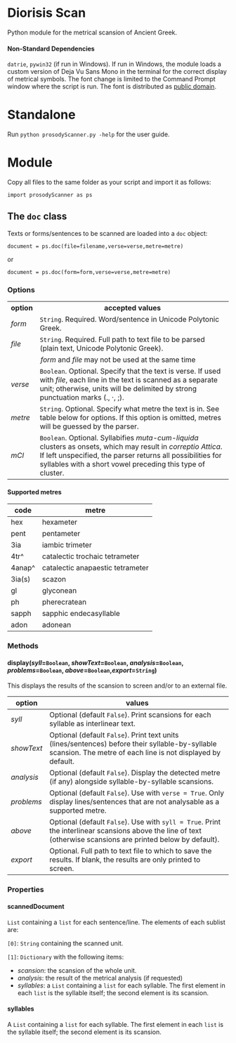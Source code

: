 # Diorisis Scan
Python module for the metrical scansion of Ancient Greek.

#### Non-Standard Dependencies
`datrie`, `pywin32` (if run in Windows).
If run in Windows, the module loads a custom version of Deja Vu Sans Mono in the terminal for the correct display of metrical symbols. The font change is limited to the Command Prompt window where the script is run. The font is distributed as [public domain](https://dejavu-fonts.github.io/License.html).

# Standalone

Run `python prosodyScanner.py -help` for the user guide.
# Module
Copy all files to the same folder as your script and import it as follows:

`import prosodyScanner as ps`

## The `doc` class

Texts or forms/sentences to be scanned are loaded into a `doc` object:

`document = ps.doc(file=filename,verse=verse,metre=metre)`

or 

`document = ps.doc(form=form,verse=verse,metre=metre)`

### Options
<table>
  <tr>
    <th>option</th>
    <th>accepted values</th>
  </tr>
  <tr>
    <td><em>form</em></td>
    <td><code>String</code>. Required. Word/sentence in Unicode Polytonic Greek.</td>
  </tr>
  <tr>
    <td><em>file</em></td>
    <td><code>String</code>. Required. Full path to text file to be parsed (plain text, Unicode Polytonic Greek).</td>
  </tr>
  <tr>
    <td colspan=2 align="center"><em>form</em> and <em>file</em> may not be used at the same time </td>
  </tr>
  <tr>
    <td><em>verse</em></td>
    <td><code>Boolean</code>. Optional. Specify that the text is verse. If used with <em>file</em>, each line in the text is scanned as a separate unit; otherwise, units will be delimited by strong punctuation marks (., ·, ;). </td>
  </tr>
  <tr>
    <td><em>metre</em></td>
    <td><code>String</code>. Optional. Specify what metre the text is in. See table below for options. If this option is omitted, metres will be guessed by the parser.</td>
  </tr>
  <tr>
    <td><em>mCl</em></td>
    <td><code>Boolean</code>. Optional. Syllabifies <em>muta-cum-liquida</em> clusters as onsets, which may result in <em>correptio Attica</em>. If left unspecified, the parser returns all possibilities for syllables with a short vowel preceding this type of cluster.</td>
  </tr>
  </table>

#### Supported metres
|  code | metre |
| --- | --- |
| hex | hexameter |
|pent | pentameter |
|3ia | iambic trimeter |
|4tr^ |catalectic trochaic tetrameter |
|4anap^ | catalectic anapaestic tetrameter |
| 3ia(s) | scazon |
| gl | glyconean |
| ph | pherecratean |
| sapph | sapphic endecasyllable |
|adon | adonean |


### Methods
#### display(_syll_=`Boolean`, _showText_=`Boolean`, _analysis_=`Boolean`, _problems_=`Boolean`, _above_=`Boolean`,_export_=`String`)
This displays the results of the scansion to screen and/or to an external file.

| option | values |
| ----------- | ----------- |  
|*syll* | Optional (default `False`). Print scansions for each syllable as interlinear text. |
|*showText*|Optional (default `False`). Print text units (lines/sentences) before their syllable-by-syllable scansion. The metre of each line is not displayed by default.|
|*analysis*|Optional (default `False`). Display the detected metre (if any) alongside syllable-by-syllable scansions.|
|*problems*|Optional (default `False`). Use with `verse = True`. Only display lines/sentences that are not analysable as a supported metre.|
|*above*|Optional (default `False`). Use with `syll = True`. Print the interlinear scansions above the line of text (otherwise scansions are printed below by default).|
|*export*|Optional. Full path to text file to which to save the results. If blank, the results are only printed to screen.|

### Properties
#### scannedDocument
`List` containing a `list` for each sentence/line. The elements of each sublist are:

`[0]`: `String` containing the scanned unit.

`[1]`: `Dictionary` with the following items:
- _scansion_: the scansion of the whole unit.
- _analysis_: the result of the metrical analysis (if requested)
- _syllables_: a `List` containing a `list` for each syllable. The first element in each `list` is the syllable itself; the second element is its scansion.

#### syllables
A `List` containing a `list` for each syllable. The first element in each `list` is the syllable itself; the second element is its scansion.
